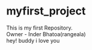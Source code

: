 # myfirst_project
This is my first Repository.<br>
Owner -  Inder Bhatoa(rangeala)<br>
hey! buddy i love you
